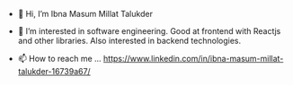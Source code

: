 - 👋 Hi, I’m Ibna Masum Millat Talukder
- 👀 I’m interested in software engineering. Good at frontend with Reactjs and other libraries. Also interested in backend technologies. 

- 📫 How to reach me ... https://www.linkedin.com/in/ibna-masum-millat-talukder-16739a67/ 

<!---
masummillat/masummillat is a ✨ special ✨ repository because its `README.md` (this file) appears on your GitHub profile.
You can click the Preview link to take a look at your changes.
--->
